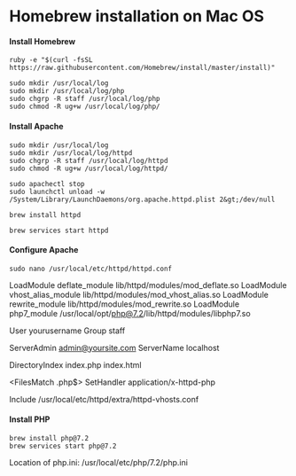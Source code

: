 # Homebrew installation on Mac OS

#### Install Homebrew

``` console
ruby -e "$(curl -fsSL https://raw.githubusercontent.com/Homebrew/install/master/install)"

sudo mkdir /usr/local/log
sudo mkdir /usr/local/log/php
sudo chgrp -R staff /usr/local/log/php
sudo chmod -R ug+w /usr/local/log/php/
```

#### Install Apache

``` console
sudo mkdir /usr/local/log
sudo mkdir /usr/local/log/httpd
sudo chgrp -R staff /usr/local/log/httpd
sudo chmod -R ug+w /usr/local/log/httpd/

sudo apachectl stop
sudo launchctl unload -w /System/Library/LaunchDaemons/org.apache.httpd.plist 2&gt;/dev/null

brew install httpd

brew services start httpd
```

#### Configure Apache

``` console
sudo nano /usr/local/etc/httpd/httpd.conf
```

LoadModule deflate_module lib/httpd/modules/mod_deflate.so
LoadModule vhost_alias_module lib/httpd/modules/mod_vhost_alias.so
LoadModule rewrite_module lib/httpd/modules/mod_rewrite.so
LoadModule php7_module /usr/local/opt/php@7.2/lib/httpd/modules/libphp7.so

User yourusername
Group staff

ServerAdmin admin@yoursite.com
ServerName localhost

<IfModule dir_module>
    DirectoryIndex index.php index.html
</IfModule>

<FilesMatch \.php$>
    SetHandler application/x-httpd-php
</FilesMatch>

Include /usr/local/etc/httpd/extra/httpd-vhosts.conf

#### Install PHP

``` console
brew install php@7.2
brew services start php@7.2
```

Location of php.ini:
/usr/local/etc/php/7.2/php.ini
